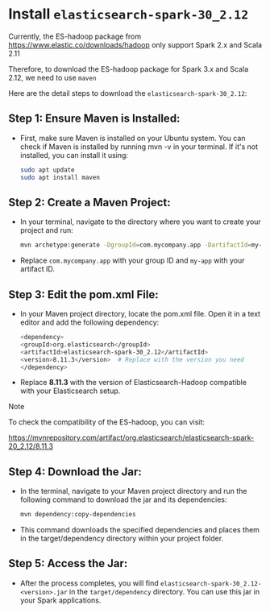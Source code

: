 # Install ```elasticsearch-spark-30_2.12```

Currently, the ES-hadoop package from https://www.elastic.co/downloads/hadoop only support Spark 2.x and Scala 2.11

Therefore, to download the ES-hadoop package for Spark 3.x and Scala 2.12, we need to use ```maven```

Here are the detail steps to download the ```elasticsearch-spark-30_2.12```:
## Step 1: Ensure Maven is Installed:

- First, make sure Maven is installed on your Ubuntu system. You can check if Maven is installed by running mvn -v in your terminal. If it's not installed, you can install it using:
  ```bash
  sudo apt update
  sudo apt install maven
  ```
## Step 2: Create a Maven Project:
- In your terminal, navigate to the directory where you want to create your project and run:
  ```bash
  mvn archetype:generate -DgroupId=com.mycompany.app -DartifactId=my-app -DarchetypeArtifactId=maven-    archetype-quickstart -DinteractiveMode=false
  ```
- Replace ```com.mycompany.app``` with your group ID and ```my-app``` with your artifact ID.

## Step 3: Edit the pom.xml File:

- In your Maven project directory, locate the pom.xml file. Open it in a text editor and add the following dependency:
  ```bash
  <dependency>
  <groupId>org.elasticsearch</groupId>
  <artifactId>elasticsearch-spark-30_2.12</artifactId>
  <version>8.11.3</version>  # Replace with the version you need
  </dependency>
  ```
- Replace **8.11.3** with the version of Elasticsearch-Hadoop compatible with your Elasticsearch setup.

>[!NOTE]
>To check the compatibility of the ES-hadoop, you can visit:
>
>https://mvnrepository.com/artifact/org.elasticsearch/elasticsearch-spark-20_2.12/8.11.3

## Step 4: Download the Jar:

- In the terminal, navigate to your Maven project directory and run the following command to download the jar and its dependencies:
  ```bash
  mvn dependency:copy-dependencies
  ```
- This command downloads the specified dependencies and places them in the target/dependency directory within your project folder.

## Step 5: Access the Jar:
- After the process completes, you will find ```elasticsearch-spark-30_2.12-<version>.jar``` in the ```target/dependency``` directory. You can use this jar in your Spark applications.

